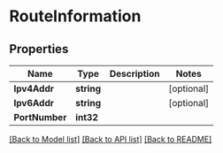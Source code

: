# RouteInformation

## Properties
Name | Type | Description | Notes
------------ | ------------- | ------------- | -------------
**Ipv4Addr** | **string** |  | [optional] 
**Ipv6Addr** | **string** |  | [optional] 
**PortNumber** | **int32** |  | 

[[Back to Model list]](../README.md#documentation-for-models) [[Back to API list]](../README.md#documentation-for-api-endpoints) [[Back to README]](../README.md)


